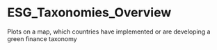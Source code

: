# ESG_Taxonomies_Overview
Plots on a map, which countries have implemented or are developing a green finance taxonomy
